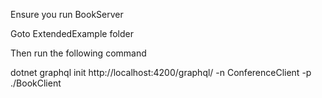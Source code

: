 Ensure you run BookServer

Goto ExtendedExample folder 

Then run the following command 

dotnet graphql init http://localhost:4200/graphql/ -n ConferenceClient -p ./BookClient
